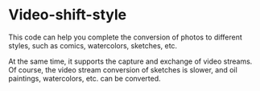 # Video-shift-style
This code can help you complete the conversion of photos to different styles, such as comics, watercolors, sketches, etc.

At the same time, it supports the capture and exchange of video streams. Of course, the video stream conversion of sketches is slower, and oil paintings, watercolors, etc. can be converted.

